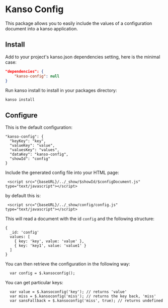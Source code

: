 # Kanso Config

This package allows you to easily include the values of a configuration
document into a kanso application.

## Install

Add to your project's kanso.json dependencies setting, here is the minimal
case:

```json
"dependencies": {
    "kanso-config": null
}
```

Run kanso install to install in your packages directory:

```
kanso install
```

## Configure

This is the default configuration:
```
"kanso-config": {
  "keyKey": "key",
  "valueKey": "value",
  "valuesKey": "values",
  "dataKey": "kanso-config",
  "showId": "config"
}
```

Include the generated config file into your HTML page:

```
 <script src="{baseURL}/../_show/$showId/$configDocument.js" type="text/javascript"></script>
```

by default this is:
```
 <script src="{baseURL}/../_show/config/config.js" type="text/javascript"></script>
```

This will read a document with the id `config` and the following structure:
```
{
  _id: 'config'
  values: [
    { key: 'key', value: 'value' },
    { key: 'key1', value: 'value1' }
  ]
}
```

You can then retrieve the configuration in the following way:
```
  var config = $.kansoconfig();
```

You can get particular keys:
```
  var value = $.kansoconfig('key'); // returns 'value'
  var miss = $.kansoconfig('miss'); // returns the key back, 'miss'
  var sansFallback = $.kansoconfig('miss', true); // returns undefined
```
